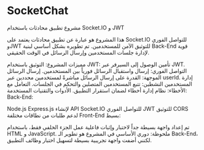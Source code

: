 ﻿# SocketChat
مشروع تطبيق محادثات باستخدام Socket.IO و JWT

هذا المشروع هو عبارة عن تطبيق محادثات يعتمد على Socket.IO للتواصل الفوري وJWT للتوثيق الآمن للمستخدمين. تم تطويره بشكل أساسي لبنية Back-End قوية لإدارة جلسات المستخدمين وإرسال الرسائل في الوقت الحقيقي.

مميزات المشروع:
التوثيق باستخدام JWT: تأمين الوصول إلى السيرفر عبر JWT.
التواصل الفوري: إرسال واستقبال الرسائل فورياً بين المستخدمين.
إرسال الرسائل الموجهة: القدرة على إرسال الرسائل مباشرةً لمستخدمين محددين عبر userId.
إدارة المستخدمين النشطين: تتبع المستخدمين المتصلين والتحكم في الجلسات.
التعامل مع الأخطاء: نظام إدارة أخطاء لضمان استقرار التطبيق.
الأدوات والتقنيات المستخدمة:
Back-End:

Node.js
Express.js لإنشاء API
Socket.IO للتواصل الفوري
JWT للتوثيق
CORS لدعم طلبات من نطاقات مختلفة
Front-End بسيط:

تم إعداد واجهة بسيطة جداً لاختبار وإثبات فاعلية عمل الجزء الخلفي فقط، باستخدام HTML و JavaScript.
ملحوظة: دوري الأساسي في المشروع هو تطوير الـ Back-End، لكنني أضفت واجهة تجريبية بسيطة لتسهيل اختبار وظائف التطبيق.
